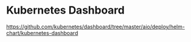 # Kubernetes Dashboard
https://github.com/kubernetes/dashboard/tree/master/aio/deploy/helm-chart/kubernetes-dashboard
